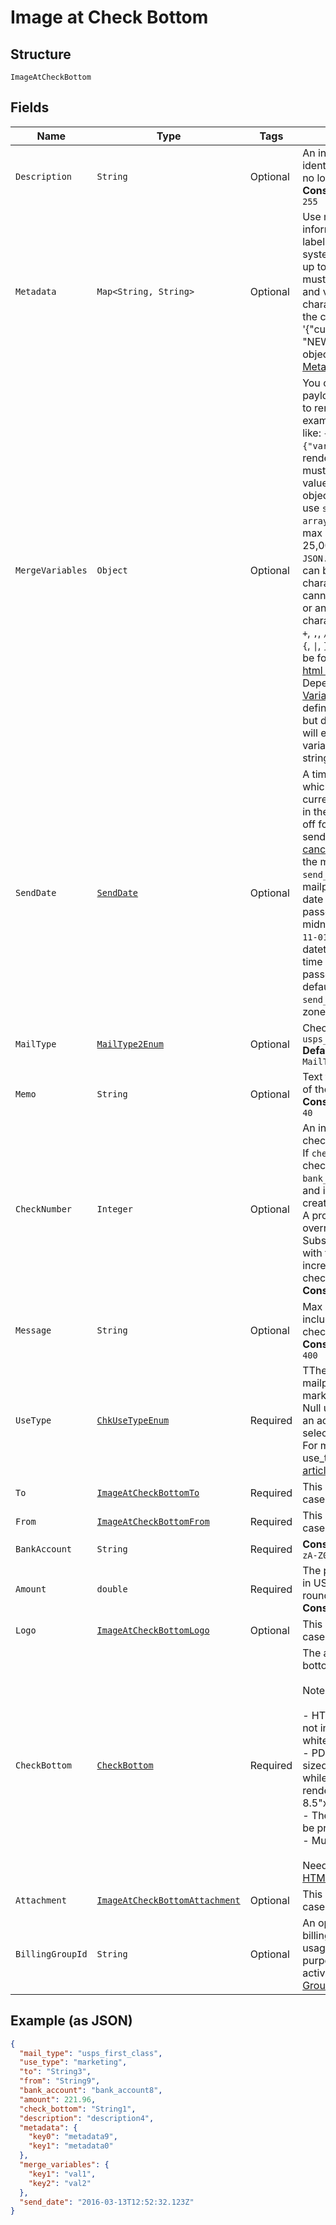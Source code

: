 
# Image at Check Bottom

## Structure

`ImageAtCheckBottom`

## Fields

| Name | Type | Tags | Description | Getter | Setter |
|  --- | --- | --- | --- | --- | --- |
| `Description` | `String` | Optional | An internal description that identifies this resource. Must be no longer than 255 characters.<br>**Constraints**: *Maximum Length*: `255` | String getDescription() | setDescription(String description) |
| `Metadata` | `Map<String, String>` | Optional | Use metadata to store custom information for tagging and labeling back to your internal systems. Must be an object with up to 20 key-value pairs. Keys must be at most 40 characters and values must be at most 500 characters. Neither can contain the characters `"` and `\`. i.e. '{"customer_id" : "NEWYORK2015"}' Nested objects are not supported.  See [Metadata](#section/Metadata) for more information. | Map<String, String> getMetadata() | setMetadata(Map<String, String> metadata) |
| `MergeVariables` | `Object` | Optional | You can input a merge variable payload object to your template to render dynamic content. For example, if you have a template like: `{{variable_name}}`, pass in `{"variable_name": "Harry"}` to render `Harry`. `merge_variables` must be an object. Any type of value is accepted as long as the object is valid JSON; you can use `strings`, `numbers`, `booleans`, `arrays`, `objects`, or `null`. The max length of the object is 25,000 characters. If you call `JSON.stringify` on your object, it can be no longer than 25,000 characters. Your variable names cannot contain any whitespace or any of the following special characters: `!`, `"`, `#`, `%`, `&`, `'`, `(`, `)`, `*`, `+`, `,`, `/`, `;`, `<`, `=`, `>`, `@`, `[`, `\`, `]`, `^`, `````, `{`, `\|`, `}`, `~`. More instructions can be found in <a href="https://help.lob.com/print-and-mail/designing-mail-creatives/dynamic-personalization#using-html-and-merge-variables-10" target="_blank">our guide to using html and merge variables</a>. Depending on your <a href="https://dashboard.lob.com/#/settings/account" target="_blank">Merge Variable strictness</a> setting, if you define variables in your HTML but do not pass them here, you will either receive an error or the variable will render as an empty string. | Object getMergeVariables() | setMergeVariables(Object mergeVariables) |
| `SendDate` | [`SendDate`](../../doc/models/containers/send-date.md) | Optional | A timestamp in ISO 8601 format which specifies a date after the current time and up to 180 days in the future to send the letter off for production. Setting a send date overrides the default [cancellation window](#section/Cancellation-Windows) applied to the mailpiece. Until the `send_date` has passed, the mailpiece can be canceled. If a date in the format `2017-11-01` is passed, it will evaluate to midnight UTC of that date (`2017-11-01T00:00:00.000Z`). If a datetime is passed, that exact time will be used. A `send_date` passed with no time zone will default to UTC, while a `send_date` passed with a time zone will be converted to UTC. | SendDate getSendDate() | setSendDate(SendDate sendDate) |
| `MailType` | [`MailType2Enum`](../../doc/models/mail-type-2-enum.md) | Optional | Checks must be sent `usps_first_class`<br>**Default**: `MailType2Enum.USPS_FIRST_CLASS` | MailType2Enum getMailType() | setMailType(MailType2Enum mailType) |
| `Memo` | `String` | Optional | Text to include on the memo line of the check.<br>**Constraints**: *Maximum Length*: `40` | String getMemo() | setMemo(String memo) |
| `CheckNumber` | `Integer` | Optional | An integer that designates the check number.<br>If `check_number` is not provided, checks created from a new `bank_account` will start at `10000` and increment with each check created with the `bank_account`.<br>A provided `check_number` overrides the defaults. Subsequent checks created with the same `bank_account` will increment from the provided check number.<br>**Constraints**: `>= 1`, `<= 500000000` | Integer getCheckNumber() | setCheckNumber(Integer checkNumber) |
| `Message` | `String` | Optional | Max of 400 characters to be included at the bottom of the check page.<br>**Constraints**: *Maximum Length*: `400` | String getMessage() | setMessage(String message) |
| `UseType` | [`ChkUseTypeEnum`](../../doc/models/chk-use-type-enum.md) | Required | TThe use type for each mailpiece. Can be one of marketing, operational, or null. Null use_type is only allowed if an account default use_type is selected in Account Settings. For more information on use_type, see our  [Help Center article](https://help.lob.com/print-and-mail/building-a-mail-strategy/managing-mail-settings/declaring-mail-use-type). | ChkUseTypeEnum getUseType() | setUseType(ChkUseTypeEnum useType) |
| `To` | [`ImageAtCheckBottomTo`](../../doc/models/containers/image-at-check-bottom-to.md) | Required | This is a container for one-of cases. | ImageAtCheckBottomTo getTo() | setTo(ImageAtCheckBottomTo to) |
| `From` | [`ImageAtCheckBottomFrom`](../../doc/models/containers/image-at-check-bottom-from.md) | Required | This is a container for one-of cases. | ImageAtCheckBottomFrom getFrom() | setFrom(ImageAtCheckBottomFrom from) |
| `BankAccount` | `String` | Required | **Constraints**: *Pattern*: `^bank_[a-zA-Z0-9]+$` | String getBankAccount() | setBankAccount(String bankAccount) |
| `Amount` | `double` | Required | The payment amount to be sent in US dollars. Amounts will be rounded to two decimal places.<br>**Constraints**: `<= 999999.99` | double getAmount() | setAmount(double amount) |
| `Logo` | [`ImageAtCheckBottomLogo`](../../doc/models/containers/image-at-check-bottom-logo.md) | Optional | This is a container for one-of cases. | ImageAtCheckBottomLogo getLogo() | setLogo(ImageAtCheckBottomLogo logo) |
| `CheckBottom` | [`CheckBottom`](../../doc/models/containers/check-bottom.md) | Required | The artwork to use on the bottom of the check page.<br><br>Notes:<br><br>- HTML merge variables should not include delimiting whitespace.<br>- PDF, PNG, and JPGs must be sized at 8.5"x11" at 300 DPI, while supplied HTML will be rendered and trimmed to fit on a 8.5"x11" page.<br>- The check bottom will always be printed in black & white.<br>- Must conform to <a href="https://s3-us-west-2.amazonaws.com/public.lob.com/assets/templates/check_bottom_template.pdf" target="_blank">this template</a>.<br><br>Need more help? Consult our [HTML examples](#section/HTML-Examples). | CheckBottom getCheckBottom() | setCheckBottom(CheckBottom checkBottom) |
| `Attachment` | [`ImageAtCheckBottomAttachment`](../../doc/models/containers/image-at-check-bottom-attachment.md) | Optional | This is a container for one-of cases. | ImageAtCheckBottomAttachment getAttachment() | setAttachment(ImageAtCheckBottomAttachment attachment) |
| `BillingGroupId` | `String` | Optional | An optional string with the billing group ID to tag your usage with. Is used for billing purposes. Requires special activation to use. See <a href="#tag/Billing-Groups">Billing Group API</a> for more information. | String getBillingGroupId() | setBillingGroupId(String billingGroupId) |

## Example (as JSON)

```json
{
  "mail_type": "usps_first_class",
  "use_type": "marketing",
  "to": "String3",
  "from": "String9",
  "bank_account": "bank_account8",
  "amount": 221.96,
  "check_bottom": "String1",
  "description": "description4",
  "metadata": {
    "key0": "metadata9",
    "key1": "metadata0"
  },
  "merge_variables": {
    "key1": "val1",
    "key2": "val2"
  },
  "send_date": "2016-03-13T12:52:32.123Z"
}
```

